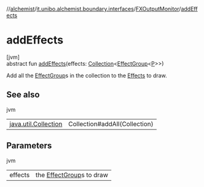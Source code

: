 //[alchemist](../../../index.md)/[it.unibo.alchemist.boundary.interfaces](../index.md)/[FXOutputMonitor](index.md)/[addEffects](add-effects.md)

# addEffects

[jvm]\
abstract fun [addEffects](add-effects.md)(effects: [Collection](https://docs.oracle.com/javase/8/docs/api/java/util/Collection.html)<[EffectGroup](../../it.unibo.alchemist.boundary.gui.effects/-effect-group/index.md)<[P](../../it.unibo.alchemist.boundary.monitor.generic/-numeric-label-monitor/index.md)>>)

Add all the [EffectGroup](../../it.unibo.alchemist.boundary.gui.effects/-effect-group/index.md)s in the collection to the [Effects](../../it.unibo.alchemist.boundary.gui.effects/-effect-f-x/index.md) to draw.

## See also

jvm

| | |
|---|---|
| [java.util.Collection](../../it.unibo.alchemist.boundary.gui.effects/-effect-group/index.md#-1037973866%2FFunctions%2F-267951372) | Collection#addAll(Collection) |

## Parameters

jvm

| | |
|---|---|
| effects | the [EffectGroup](../../it.unibo.alchemist.boundary.gui.effects/-effect-group/index.md)s to draw |
